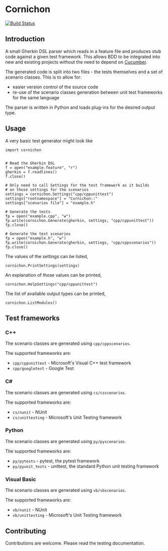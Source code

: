# Cornichon

[![Build Status](https://api.travis-ci.org/zebmason/Cornichon.svg?branch=master)](https://travis-ci.org/zebmason/Cornichon)

## Introduction
A small Gherkin DSL parser which reads in a feature file and produces stub code
against a given test framework. This allows BDD to be integrated into new and existing
projects without the need to depend on [Cucumber](https://cucumber.io/).

The generated code is split into two files - the tests themselves and a set of scenario classes.
This is to allow for:
* easier version control of the source code
* re-use of the scenario classes generation between unit test frameworks for the same language

The parser is written in Python and loads plug-ins for the desired output type.

## Usage

A very basic test generator might look like
```
import cornichon


# Read the Gherkin DSL
f = open("example.feature", "r")
gherkin = f.readlines()
f.close()

# Only need to call Settings for the test framework as it builds
# on those settings for the scenarios
settings = cornichon.Settings("cpp/cppunittest")
settings["rootnamespace"] = "Cornichon::"
settings["scenarios file"] = "example.h"

# Generate the tests
fp = open("example.cpp", "w")
fp.write(cornichon.Generate(gherkin, settings, "cpp/cppunittest"))
fp.close()

# Generate the test scenarios
fp = open("example.h", "w")
fp.write(cornichon.Generate(gherkin, settings, "cpp/cppscenarios"))
fp.close()
```

The values of the settings can be listed,
```
cornichon.PrintSettings(settings)
```

An explanation of those values can be printed,
```
cornichon.HelpSettings("cpp/cppunittest")
```

The list of available output types can be printed,
```
cornichon.ListModules()
```

## Test frameworks

### C++

The scenario classes are generated using `cpp/cppscenarios`.

The supported frameworks are:
* `cpp/cppunittest` - Microsoft's Visual C++ test framework
* `cpp/googletest` - Google Test

### C#

The scenario classes are generated using `cs/csscenarios`.

The supported frameworks are:
* `cs/nunit` - NUnit
* `cs/unittesting` - Microsoft's Unit Testing framework

### Python

The scenario classes are generated using `py/pyscenarios`.

The supported frameworks are:
* `py/pytests` - pytest, the pytest framework
* `py/pyunit_tests` - unittest, the standard Python unit testing framework

### Visual Basic

The scenario classes are generated using `vb/vbscenarios`.

The supported frameworks are:
* `vb/nunit` - NUnit
* `vb/unittesting` - Microsoft's Unit Testing framework

## Contributing

Contributions are welcome. Please read the testing documentation.